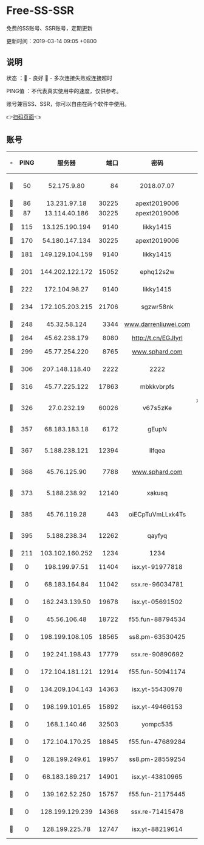 # Free-SS-SSR

免费的SS账号、SSR账号，定期更新

更新时间：2019-03-14 09:05 +0800

## 说明

状态     ：🙂 - 良好 🙁 - 多次连接失败或连接超时

PING值   ：不代表真实使用中的速度，仅供参考。

账号兼容SS、SSR，你可以自由在两个软件中使用。

👉[扫码页面](https://liesauer.github.io/Free-SS-SSR/)👈

## 账号

|-|PING|服务器|端口|密码|加密方式|区域|
|:----:|:----:|:-----:|-----:|:----:|:----:|:----:|
|🙂|50|52.175.9.80|84|2018.07.07|chacha20-ietf-poly1305|HK|
|🙂|86|13.231.97.18|30225|apext2019006|chacha20|JP|
|🙂|87|13.114.40.186|30225|apext2019006|chacha20|JP|
|🙂|115|13.125.190.194|9140|likky1415|aes-256-cfb|KR|
|🙂|170|54.180.147.134|30225|apext2019006|chacha20|KR|
|🙂|181|149.129.104.159|9140|likky1415|aes-256-cfb|HK|
|🙂|201|144.202.122.172|15052|ephq12s2w|aes-256-cfb|US|
|🙂|222|172.104.98.27|9140|likky1415|aes-256-cfb|JP|
|🙂|234|172.105.203.215|21706|sgzwr58nk|aes-256-cfb|JP|
|🙂|248|45.32.58.124|3344|www.darrenliuwei.com|aes-256-cfb|JP|
|🙂|264|45.62.238.179|8080|http://t.cn/EGJIyrl|rc4-md5|CA|
|🙂|299|45.77.254.220|8765|www.sphard.com|aes-256-cfb|SG|
|🙂|306|207.148.118.40|2222|2222|aes-256-cfb|SG|
|🙂|316|45.77.225.122|17863|mbkkvbrpfs|aes-256-cfb|GB|
|🙂|326|27.0.232.19|60026|v67s5zKe|xchacha20-ietf-poly1305|HK|
|🙂|357|68.183.183.18|6172|gEupN|aes-256-cfb|SG|
|🙂|367|5.188.238.121|12394|llfqea|chacha20-ietf-poly1305|BR|
|🙂|368|45.76.125.90|7788|www.sphard.com|aes-256-cfb|AU|
|🙂|373|5.188.238.92|12140|xakuaq|chacha20-ietf-poly1305|BR|
|🙂|385|45.76.119.28|443|oiECpTuVmLLxk4Ts|aes-256-cfb|AU|
|🙂|395|5.188.238.34|12262|qayfyq|chacha20-ietf-poly1305|BR|
|🙂|211|103.102.160.252|1234|1234|rc4-md5|JP|
|🙁|0|198.199.97.51|11404|isx.yt-91977818|aes-256-cfb|US|
|🙁|0|68.183.164.84|11042|ssx.re-96034781|aes-256-cfb|US|
|🙁|0|162.243.139.50|19678|isx.yt-05691502|aes-256-cfb|US|
|🙁|0|45.56.106.48|18722|f55.fun-88794534|aes-256-cfb|US|
|🙁|0|198.199.108.105|18565|ss8.pm-63530425|aes-256-cfb|US|
|🙁|0|192.241.198.43|17779|ssx.re-90890692|aes-256-cfb|US|
|🙁|0|172.104.181.121|12914|f55.fun-50941174|aes-256-cfb|SG|
|🙁|0|134.209.104.143|14363|isx.yt-55430978|aes-256-cfb|SG|
|🙁|0|198.199.101.65|15892|isx.yt-49466153|aes-256-cfb|US|
|🙁|0|168.1.140.46|32503|yompc535|aes-256-cfb|AU|
|🙁|0|172.104.170.25|18845|f55.fun-47689284|aes-256-cfb|SG|
|🙁|0|128.199.249.61|19957|ss8.pm-28559254|aes-256-cfb|SG|
|🙁|0|68.183.189.217|14901|isx.yt-43810965|aes-256-cfb|SG|
|🙁|0|139.162.52.250|15757|f55.fun-21175445|aes-256-cfb|SG|
|🙁|0|128.199.129.239|14368|ssx.re-71415478|aes-256-cfb|SG|
|🙁|0|128.199.225.78|12747|isx.yt-88219614|aes-256-cfb|SG|
